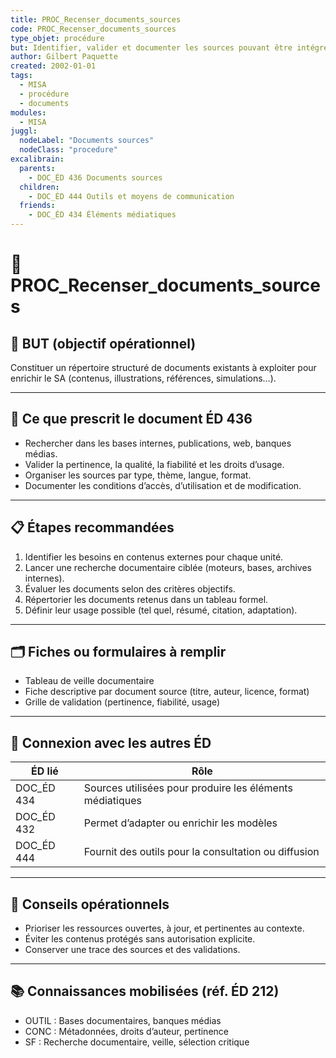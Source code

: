 ```yaml
---
title: PROC_Recenser_documents_sources
code: PROC_Recenser_documents_sources
type_objet: procédure
but: Identifier, valider et documenter les sources pouvant être intégrées ou adaptées dans le SA.
author: Gilbert Paquette
created: 2002-01-01
tags:
  - MISA
  - procédure
  - documents
modules:
  - MISA
juggl:
  nodeLabel: "Documents sources"
  nodeClass: "procedure"
excalibrain:
  parents:
    - DOC_ÉD 436 Documents sources
  children:
    - DOC_ÉD 444 Outils et moyens de communication
  friends:
    - DOC_ÉD 434 Éléments médiatiques
---
```


# 🔧 PROC_Recenser_documents_sources

## 🎯 BUT (objectif opérationnel)
Constituer un répertoire structuré de documents existants à exploiter pour enrichir le SA (contenus, illustrations, références, simulations…).

---

## 📌 Ce que prescrit le document ÉD 436
- Rechercher dans les bases internes, publications, web, banques médias.
- Valider la pertinence, la qualité, la fiabilité et les droits d’usage.
- Organiser les sources par type, thème, langue, format.
- Documenter les conditions d’accès, d’utilisation et de modification.

---

## 📋 Étapes recommandées
1. Identifier les besoins en contenus externes pour chaque unité.
2. Lancer une recherche documentaire ciblée (moteurs, bases, archives internes).
3. Évaluer les documents selon des critères objectifs.
4. Répertorier les documents retenus dans un tableau formel.
5. Définir leur usage possible (tel quel, résumé, citation, adaptation).

---

## 🗂 Fiches ou formulaires à remplir
- Tableau de veille documentaire
- Fiche descriptive par document source (titre, auteur, licence, format)
- Grille de validation (pertinence, fiabilité, usage)

---

## 🔄 Connexion avec les autres ÉD
| ÉD lié | Rôle |
|--------|------|
| DOC_ÉD 434 | Sources utilisées pour produire les éléments médiatiques |
| DOC_ÉD 432 | Permet d’adapter ou enrichir les modèles |
| DOC_ÉD 444 | Fournit des outils pour la consultation ou diffusion |

---

## 🧠 Conseils opérationnels
- Prioriser les ressources ouvertes, à jour, et pertinentes au contexte.
- Éviter les contenus protégés sans autorisation explicite.
- Conserver une trace des sources et des validations.

---

## 📚 Connaissances mobilisées (réf. ÉD 212)
- OUTIL : Bases documentaires, banques médias
- CONC : Métadonnées, droits d’auteur, pertinence
- SF : Recherche documentaire, veille, sélection critique
